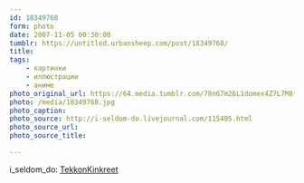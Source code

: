 ```yaml
---
id: 18349768
form: photo
date: 2007-11-05 00:30:00
tumblr: https://untitled.urbansheep.com/post/18349768/
title:
tags:
    - картинки
    - иллюстрации
    - аниме
photo_original_url: https://64.media.tumblr.com/78n67m26L1domex4Z7L7M8fdo1_r3_1280.jpg
photo: /media/18349768.jpg
photo_caption: 
photo_source: http://i-seldom-do.livejournal.com/115405.html
photo_source_url:
photo_source_title:

---
```


<p>i_seldom_do: <a href="http://i-seldom-do.livejournal.com/115405.html">TekkonKinkreet</a></p>
